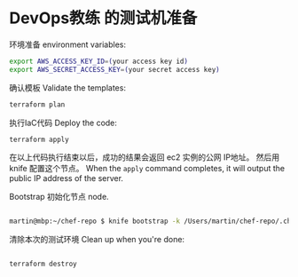 # DevOps教练 的测试机准备

环境准备 environment variables:

```sh
export AWS_ACCESS_KEY_ID=(your access key id)
export AWS_SECRET_ACCESS_KEY=(your secret access key)
```

确认模板 Validate the templates:

```sh
terraform plan
```

执行IaC代码 Deploy the code:

```sh
terraform apply
```

在以上代码执行结束以后，成功的结果会返回 ec2 实例的公网 IP地址。 然后用 knife 配置这个节点。 When the `apply` command completes, it will output the public IP address of the server. 

Bootstrap 初始化节点 node.

```sh

martin@mbp:~/chef-repo $ knife bootstrap -k /Users/martin/chef-repo/.chef/xxxxx.pem --ssh-user centos --sudo  -i ~/xxxxxx.pem $public_ip  -N docker1 --run-list "recipe[workstation],recipe[mydocker],recipe[myjava]" -y

```

清除本次的测试环境 Clean up when you're done:

```sh

terraform destroy

```